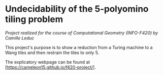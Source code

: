 # Undecidability of the 5-polyomino tiling problem
*Project realized for the course of Computational Geometry (INFO-F420) by Camille Leduc*

This project's purpose is to show a reduction from a Turing machine to a Wang tiles and then restrain the tiles to only 5.

The explicatory webpage can be found at [https://cameleon15.github.io/f420-project/].